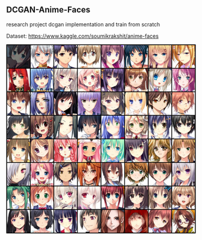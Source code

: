 ## DCGAN-Anime-Faces
research project dcgan implementation and train from scratch

Dataset: https://www.kaggle.com/soumikrakshit/anime-faces

![alt text](https://raw.githubusercontent.com/ErrorInever/DCGAN-Anime-Faces/master/data/image_demonstration/Figure_1.png)
